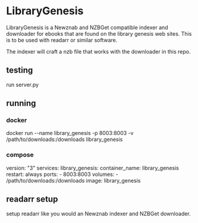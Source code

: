 # LibraryGenesis

LibraryGenesis is a Newznab and NZBGet compatible indexer and downloader for ebooks that are found on the library genesis web sites.
This is to be used with readarr or similar software.

The indexer will craft a nzb file that works with the downloader in this repo.

## testing
run server.py

## running
### docker
docker run --name library_genesis -p 8003:8003 -v /path/to/downloads:/downloads library_genesis

### compose
version: "3"
services:
    library_genesis:
        container_name: library_genesis
        restart: always
        ports:
            - 8003:8003
        volumes:
            - /path/to/downloads:/downloads
        image: library_genesis

## readarr setup
setup readarr like you would an Newznab indexer and NZBGet downloader.
